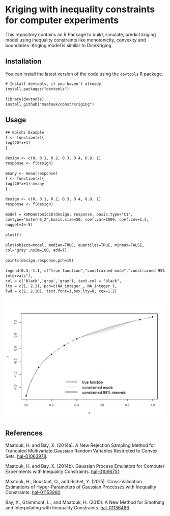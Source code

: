 # Kriging with inequality constraints for computer experiments

This repository contains an R Package to build, simulate, predict kriging model using inequality constraints like monotonicity, convexity and boundaries. Kriging model is similar to DiceKriging.

Installation
------------

You can install the latest version of the code using the `devtools` R package.

```{r}
# Install devtools, if you haven't already.
install.packages("devtools")

library(devtools)
install_github("maatouk/constrKriging")
```

Usage
-----

```{r}
## Golchi Example
f <- function(x){
log(20*x+1)
}

design <- c(0, 0.1, 0.2, 0.3, 0.4, 0.9, 1)
response <- f(design)

meany <- mean(response)
f <- function(x){
log(20*x+1)-meany
}

design <- c(0, 0.1, 0.2, 0.3, 0.4, 0.9, 1)
response <- f(design)

model = kmMonotonic1D(design, response, basis.type="C1", covtype="matern5_2",basis.size=50, coef.var=1000, coef.cov=1.5, nugget=1e-5)

plot(f)

plot(object=model, median=TRUE, quantiles=TRUE, minmax=FALSE, col='gray',nsim=100, add=T)

points(design,response,pch=19)

legend(0.3,-1.1, c("true function","constrained mode","constrained 95% intervals"),
col = c('black','gray','gray'), text.col = "black",
lty = c(1, 2,1), pch=c(NA_integer_, NA_integer_),
lwd = c(2, 2,10), text.font=1,box.lty=0, cex=1.2)
```

![](Golchi_example.png)


References
---------

Maatouk, H. and Bay, X. (2014a). A New Rejection Sampling Method for Truncated Multivariate Gaussian Random Variables Restricted to Convex Sets. [hal-01063978](https://hal.archives-ouvertes.fr/hal-01063978).

Maatouk, H. and Bay, X. (2014b). Gaussian Process Emulators for Computer Experiments with Inequality Constraints. [hal-01096751](https://hal.archives-ouvertes.fr/hal-01096751).

Maatouk, H., Roustant, O., and Richet, Y. (2015). Cross-Validation Estimations of Hyper-Parameters of Gaussian Processes with Inequality Constraints. [hal-01153960](https://hal.archives-ouvertes.fr/hal-01153960).

Bay, X., Grammont, L., and Maatouk, H. (2015). A New Method for Smothing and Interpolating with Inequality Constraints. [hal-01136466](https://hal.archives-ouvertes.fr/hal-01136466).